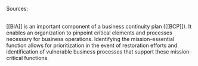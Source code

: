 Sources:

\
[[BIA]] is an important component of a business continuity plan ([[BCP]]). It enables an organization to pinpoint critical elements and processes necessary for business operations. Identifying the mission-essential function allows for prioritization in the event of restoration efforts and identification of vulnerable business processes that support these mission-critical functions.
